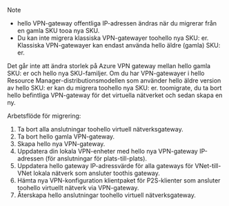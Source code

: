 > [!NOTE]
> * hello VPN-gateway offentliga IP-adressen ändras när du migrerar från en gamla SKU tooa nya SKU.
> * Du kan inte migrera klassiska VPN-gatewayer toohello nya SKU: er. Klassiska VPN-gatewayer kan endast använda hello äldre (gamla) SKU: er.
> 

Det går inte att ändra storlek på Azure VPN gateway mellan hello gamla SKU: er och hello nya SKU-familjer. Om du har VPN-gatewayer i hello Resource Manager-distributionsmodellen som använder hello äldre version av hello SKU: er kan du migrera toohello nya SKU: er. toomigrate, du ta bort hello befintliga VPN-gateway för det virtuella nätverket och sedan skapa en ny.

Arbetsflöde för migrering:

1. Ta bort alla anslutningar toohello virtuell nätverksgateway.
2. Ta bort hello gamla VPN-gateway.
3. Skapa hello nya VPN-gateway.
4. Uppdatera din lokala VPN-enheter med hello nya VPN-gateway IP-adressen (för anslutningar för plats-till-plats).
5. Uppdatera hello gateway IP-adressvärde för alla gateways för VNet-till-VNet lokala nätverk som ansluter toothis gateway.
6. Hämta nya VPN-konfiguration klientpaket för P2S-klienter som ansluter toohello virtuellt nätverk via VPN-gateway.
7. Återskapa hello anslutningar toohello virtuell nätverksgateway.
